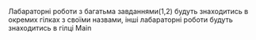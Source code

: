 Лабараторні роботи з багатьма завданнями(1,2) будуть знаходитись в окремих гілках з своїми назвами, інші лабараторні роботи будуть знаходитись в гілці Main
